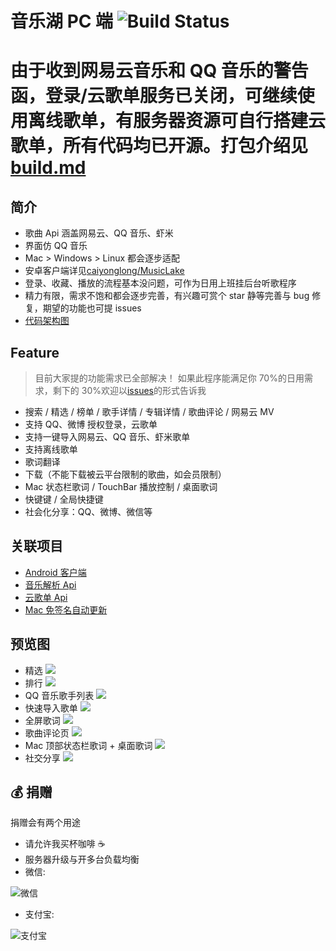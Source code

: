 # 音乐湖 PC 端 ![Build Status](https://github.com/sunzongzheng/music/workflows/Build/release/badge.svg)

# 由于收到网易云音乐和 QQ 音乐的警告函，登录/云歌单服务已关闭，可继续使用离线歌单，有服务器资源可自行搭建云歌单，所有代码均已开源。打包介绍见[build.md](build.md)

## 简介

-   歌曲 Api 涵盖网易云、QQ 音乐、虾米
-   界面仿 QQ 音乐
-   Mac > Windows > Linux 都会逐步适配
-   安卓客户端详见[caiyonglong/MusicLake](https://github.com/caiyonglong/MusicLake)
-   登录、收藏、播放的流程基本没问题，可作为日用上班挂后台听歌程序
-   精力有限，需求不饱和都会逐步完善，有兴趣可赏个 star 静等完善与 bug 修复，期望的功能也可提 issues
-   [代码架构图](screenshot/code-architecture.png)

## Feature

> 目前大家提的功能需求已全部解决！
> 如果此程序能满足你 70%的日用需求，剩下的 30%欢迎以[issues](https://github.com/sunzongzheng/music/issues)的形式告诉我

-   搜索 / 精选 / 榜单 / 歌手详情 / 专辑详情 / 歌曲评论 / 网易云 MV
-   支持 QQ、微博 授权登录，云歌单
-   支持一键导入网易云、QQ 音乐、虾米歌单
-   支持离线歌单
-   歌词翻译
-   下载（不能下载被云平台限制的歌曲，如会员限制）
-   Mac 状态栏歌词 / TouchBar 播放控制 / 桌面歌词
-   快键键 / 全局快捷键
-   社会化分享：QQ、微博、微信等

## 关联项目

-   [Android 客户端](https://github.com/caiyonglong/MusicLake)
-   [音乐解析 Api](https://github.com/sunzongzheng/musicApi)
-   [云歌单 Api](https://github.com/sunzongzheng/player-be)
-   [Mac 免签名自动更新](https://github.com/sunzongzheng/electron-updater)

## 预览图

-   精选
    ![](screenshot/1.png)
-   排行
    ![](screenshot/rank.png)
-   QQ 音乐歌手列表
    ![](screenshot/2.png)
-   快速导入歌单
    ![](screenshot/3.png)
-   全屏歌词
    ![](screenshot/4.png)
-   歌曲评论页
    ![](screenshot/5.png)
-   Mac 顶部状态栏歌词 + 桌面歌词
    ![](screenshot/6.png)
-   社交分享
    ![](screenshot/7.png)

## :moneybag: 捐赠

捐赠会有两个用途

-   请允许我买杯咖啡 :coffee:
-   服务器升级与开多台负载均衡
-   微信:

![微信](screenshot/donate-wechat.jpg)

-   支付宝:

![支付宝](screenshot/donate-alipay.png)
